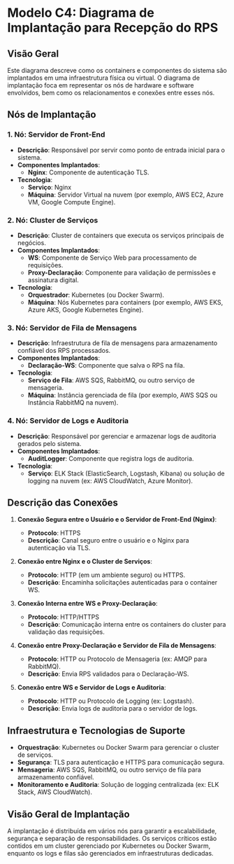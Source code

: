 # Modelo C4: Diagrama de Implantação para Recepção do RPS

## Visão Geral

Este diagrama descreve como os containers e componentes do sistema são implantados em uma infraestrutura física ou virtual. O diagrama de implantação foca em representar os nós de hardware e software envolvidos, bem como os relacionamentos e conexões entre esses nós.

## Nós de Implantação

### 1. **Nó: Servidor de Front-End** 

- **Descrição**: Responsável por servir como ponto de entrada inicial para o sistema.
- **Componentes Implantados**: 
  - **Nginx**: Componente de autenticação TLS.
- **Tecnologia**: 
  - **Serviço**: Nginx
  - **Máquina**: Servidor Virtual na nuvem (por exemplo, AWS EC2, Azure VM, Google Compute Engine).

### 2. **Nó: Cluster de Serviços** 

- **Descrição**: Cluster de containers que executa os serviços principais de negócios.
- **Componentes Implantados**:
  - **WS**: Componente de Serviço Web para processamento de requisições.
  - **Proxy-Declaração**: Componente para validação de permissões e assinatura digital.
- **Tecnologia**:
  - **Orquestrador**: Kubernetes (ou Docker Swarm).
  - **Máquina**: Nós Kubernetes para containers (por exemplo, AWS EKS, Azure AKS, Google Kubernetes Engine).

### 3. **Nó: Servidor de Fila de Mensagens**

- **Descrição**: Infraestrutura de fila de mensagens para armazenamento confiável dos RPS processados.
- **Componentes Implantados**:
  - **Declaração-WS**: Componente que salva o RPS na fila.
- **Tecnologia**: 
  - **Serviço de Fila**: AWS SQS, RabbitMQ, ou outro serviço de mensageria.
  - **Máquina**: Instância gerenciada de fila (por exemplo, AWS SQS ou Instância RabbitMQ na nuvem).

### 4. **Nó: Servidor de Logs e Auditoria**

- **Descrição**: Responsável por gerenciar e armazenar logs de auditoria gerados pelo sistema.
- **Componentes Implantados**:
  - **AuditLogger**: Componente que registra logs de auditoria.
- **Tecnologia**: 
  - **Serviço**: ELK Stack (ElasticSearch, Logstash, Kibana) ou solução de logging na nuvem (ex: AWS CloudWatch, Azure Monitor).

## Descrição das Conexões

1. **Conexão Segura entre o Usuário e o Servidor de Front-End (Nginx)**:
   - **Protocolo**: HTTPS
   - **Descrição**: Canal seguro entre o usuário e o Nginx para autenticação via TLS.

2. **Conexão entre Nginx e o Cluster de Serviços**:
   - **Protocolo**: HTTP (em um ambiente seguro) ou HTTPS.
   - **Descrição**: Encaminha solicitações autenticadas para o container WS.

3. **Conexão Interna entre WS e Proxy-Declaração**:
   - **Protocolo**: HTTP/HTTPS
   - **Descrição**: Comunicação interna entre os containers do cluster para validação das requisições.

4. **Conexão entre Proxy-Declaração e Servidor de Fila de Mensagens**:
   - **Protocolo**: HTTP ou Protocolo de Mensageria (ex: AMQP para RabbitMQ).
   - **Descrição**: Envia RPS validados para o Declaração-WS.

5. **Conexão entre WS e Servidor de Logs e Auditoria**:
   - **Protocolo**: HTTP ou Protocolo de Logging (ex: Logstash).
   - **Descrição**: Envia logs de auditoria para o servidor de logs.

## Infraestrutura e Tecnologias de Suporte

- **Orquestração**: Kubernetes ou Docker Swarm para gerenciar o cluster de serviços.
- **Segurança**: TLS para autenticação e HTTPS para comunicação segura.
- **Mensageria**: AWS SQS, RabbitMQ, ou outro serviço de fila para armazenamento confiável.
- **Monitoramento e Auditoria**: Solução de logging centralizada (ex: ELK Stack, AWS CloudWatch).

## Visão Geral de Implantação

A implantação é distribuída em vários nós para garantir a escalabilidade, segurança e separação de responsabilidades. Os serviços críticos estão contidos em um cluster gerenciado por Kubernetes ou Docker Swarm, enquanto os logs e filas são gerenciados em infraestruturas dedicadas.


